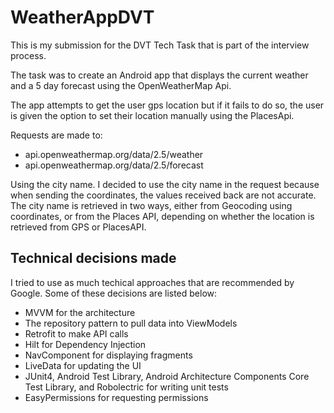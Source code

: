# WeatherAppDVT

This is my submission for the DVT Tech Task that is part of the interview process.

The task was to create an Android app that displays the current weather and a 5 day forecast using the OpenWeatherMap Api.

The app attempts to get the user gps location but if it fails to do so, the user is given the option to set their location manually using the PlacesApi.

Requests are made to:
- api.openweathermap.org/data/2.5/weather
- api.openweathermap.org/data/2.5/forecast

Using the city name. I decided to use the city name in the request because when sending the coordinates, the values received back are not accurate.
The city name is retrieved in two ways, either from Geocoding using coordinates, or from the Places API, depending on whether the location is retrieved from GPS or 
PlacesAPI.

## Technical decisions made
I tried to use as much techical approaches that are recommended by Google. Some of these decisions are listed below:
- MVVM for the architecture
- The repository pattern to pull data into ViewModels
- Retrofit to make API calls
- Hilt for Dependency Injection
- NavComponent for displaying fragments
- LiveData for updating the UI
- JUnit4, Android Test Library, Android Architecture Components Core Test Library, and Robolectric for writing unit tests
- EasyPermissions for requesting permissions
